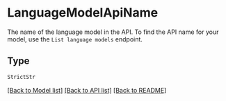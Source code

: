 # LanguageModelApiName

The name of the language model in the API. To find the API name for your model, use the `List language models`
endpoint.


## Type
```python
StrictStr
```


[[Back to Model list]](../../../README.md#models-v1-link) [[Back to API list]](../../../README.md#apis-v1-link) [[Back to README]](../../../README.md)
